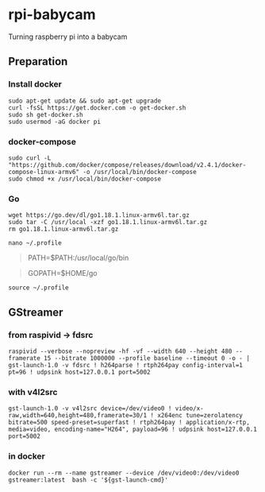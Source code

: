 # rpi-babycam

Turning raspberry pi into a babycam

## Preparation

### Install docker

    sudo apt-get update && sudo apt-get upgrade
    curl -fsSL https://get.docker.com -o get-docker.sh
    sudo sh get-docker.sh
    sudo usermod -aG docker pi

### docker-compose
    sudo curl -L "https://github.com/docker/compose/releases/download/v2.4.1/docker-compose-linux-armv6" -o /usr/local/bin/docker-compose
    sudo chmod +x /usr/local/bin/docker-compose

### Go

    wget https://go.dev/dl/go1.18.1.linux-armv6l.tar.gz
    sudo tar -C /usr/local -xzf go1.18.1.linux-armv6l.tar.gz
    rm go1.18.1.linux-armv6l.tar.gz

    nano ~/.profile

> PATH=$PATH:/usr/local/go/bin

> GOPATH=$HOME/go

    source ~/.profile

## GStreamer

### from raspivid -> fdsrc

    raspivid --verbose --nopreview -hf -vf --width 640 --height 480 --framerate 15 --bitrate 1000000 --profile baseline --timeout 0 -o - | gst-launch-1.0 -v fdsrc ! h264parse ! rtph264pay config-interval=1 pt=96 ! udpsink host=127.0.0.1 port=5002

### with v4l2src

    gst-launch-1.0 -v v4l2src device=/dev/video0 ! video/x-raw,width=640,height=480,framerate=30/1 ! x264enc tune=zerolatency bitrate=500 speed-preset=superfast ! rtph264pay ! application/x-rtp, media=video, encoding-name="H264", payload=96 ! udpsink host=127.0.0.1 port=5002

### in docker

    docker run --rm --name gstreamer --device /dev/video0:/dev/video0 gstreamer:latest  bash -c '${gst-launch-cmd}'

